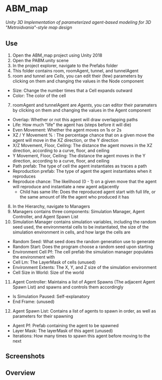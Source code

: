 # ABM_map
###### Unity 3D Implementation of parameterized agent-based modeling for 3D "Metroidvania"-style map design

## Use 
1. Open the ABM_map project using Unity 2018
2. Open the PABM.unity scene
3. In the project explorer, navigate to the Prefabs folder
4. This folder contains room, roomAgent, tunnel, and tunnelAgent
5. room and tunnel are *Cells*, you can edit their (few) parameters by clicking on them and changing the values in the Node component
  * Size: Change the number times that a Cell expands outward
  * Color: The color of the cell
7. roomAgent and tunnelAgent are *Agents*, you can editor their paramaters by clicking on them and changing the values in the Agent component
  * Overlap: Whether or not this agent will draw overlapping paths
  * Life: How much "life" the agent has (steps before it will die)
  * Even Movement: Whether the agent moves on 1s or 2s
  * XZ / Y Movement % : The percentage chance that on a given move the agent will move in the XZ direction, or the Y direction
  * X/Z Movement, Floor, Ceiling: The distance the agent moves in the XZ direction, according to a curve, floor, and ceiling
  * Y Movement, Floor, Ceiling: The distance the agent moves in the Y direction, according to a curve, floor, and ceiling
  * Path prefab: The type of cell the agent instantiates as traces a path
  * Reproduction prefab: The type of agent the agent instantiates when it reproduces
  * Reproduce chance: The likelihood (0 - 1) on a given move that the agent will reproduce and instantiate a new agent adjacently
    * Child has same life: Does the reproduced agent start with full life, or the same amount of life the agent who produced it has
8. In the Hierarchy, navigate to Managers
9. Managers contains three components: Simulation Manager, Agent Controller, and Agent Spawn List
10. Simulation Manager contains simulation variables, including the random seed used, the environmental cells to be instantiated, the size of the simulation environment in cells, and how large the cells are
  * Random Seed: What seed does the random generation use to generate
  * Random Start: Does the program choose a random seed upon starting
  * Environment Cell Pf: The cell prefab the simulation manager populates the environment with
  * Cell Lm: The LayerMask of cells (unused)
  * Environment Extents: The X, Y, and Z size of the simulation environment
  * Cell Size in World: Size of the world
11. Agent Controller: Maintains a list of Agent Spawns (The adjacent Agent Spawn List) and spawns and controls them accordingly
  * Is Simulation Paused: Self-explanatory
  * End Frame: (unused)
12. Agent Spawn List: Contains a list of agents to spawn in order, as well as parameters for their spawning
  * Agent Pf: Prefab containing the agent to be spawned
  * Layer Mask: The layerMask of this agent (unused)
  * Iterations: How many times to spawn this agent before moving to the next
## Screenshots

## Overview

